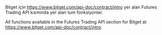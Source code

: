 Bitget  için https://www.bitget.com/api-doc/contract/intro  yer alan Futures Trading API  kısmında yer alan tum fonksiyonlar.

All functions available in the Futures Trading API section for Bitget at https://www.bitget.com/api-doc/contract/intro.
